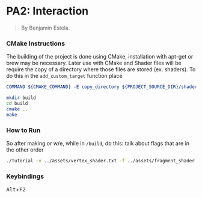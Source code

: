 # PA2: Interaction

> By Benjamin Estela.

### CMake Instructions
The building of the project is done using CMake, installation with apt-get or brew may be necessary. Later use with CMake and Shader files will be require the copy of a directory where those files are stored (ex. shaders). To do this in the ```add_custom_target``` function place 
```cmake
COMMAND ${CMAKE_COMMAND} -E copy_directory ${PROJECT_SOURCE_DIR}/shaders/ ${CMAKE_CURRENT_BINARY_DIR}/shaders
```

```bash
mkdir build
cd build
cmake ..
make
```

### How to Run
So after making or w/e, while in `/build`, do this:
talk about flags that are in the other order
```bash
./Tutorial -v ../assets/vertex_shader.txt -f ../assets/fragment_shader.txt
```

### Keybindings
<kbd>Alt</kbd>+<kbd>F2</kbd>

